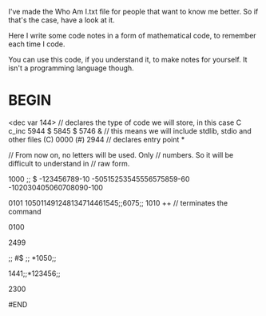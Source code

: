 I've made the Who Am I.txt file for people that want to know me better.
So if that's the case, have a look at it.

Here I write some code notes in a form of mathematical code,
to remember each time I code.

You can use this code, if you understand it, to make
notes for yourself. It isn't a programming language though.

# BEGIN

<dec var 144> // declares the type of code we will store, in this case C
c_inc 5944 $ 5845 $ 5746 & // this means we will include stdlib, stdio and other files (C)
0000 (#) 2944 // declares entry point
*

// From now on, no letters will be used. Only
// numbers. So it will be difficult to understand in
// raw form.


1000
;; $
-123456789-10
-50515253545556575859-60
-102030405060708090-100


0101
 105011491248134714461545;;6075;;
1010 ++ // terminates the command

0100

2499

 ;; #$ ;; *1050;;
 
 1441;;*123456;;

2300

#END
